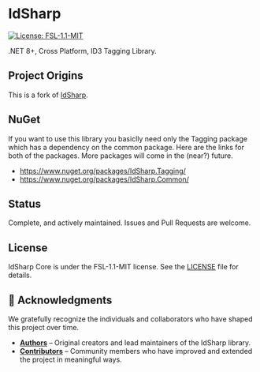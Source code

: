 # IdSharp

<!-- [![Build status](https://ci.appveyor.com/api/projects/status/l8v1xfrnrwm72r6g/branch/master?svg=true)](https://ci.appveyor.com/project/judwhite/idsharp/branch/master) 
 -->
 [![License: FSL-1.1-MIT](https://img.shields.io/badge/license-FSL--1.1--MIT-blue.svg)](./LICENSE.md)

.NET 8+, Cross Platform, ID3 Tagging Library.

## Project Origins

This is a fork of [IdSharp](https://github.com/judwhite/IdSharp).

## NuGet

If you want to use this library you basiclly need only the Tagging package which has a dependency on the common package.
Here are the links for both of the packages. More packages will come in the (near?) future.

* <https://www.nuget.org/packages/IdSharp.Tagging/>
* <https://www.nuget.org/packages/IdSharp.Common/>

## Status

Complete, and actively maintained. Issues and Pull Requests are welcome.

## License

IdSharp Core is under the FSL-1.1-MIT license. See the [LICENSE](./LICENSE.md) file for details.

## 🙏 Acknowledgments

We gratefully recognize the individuals and collaborators who have shaped this project over time.

* [**Authors**](./AUTHORS.md) – Original creators and lead maintainers of the IdSharp library.
* [**Contributors**](./CONTRIBUTORS.md) – Community members who have improved and extended the project in meaningful ways.
